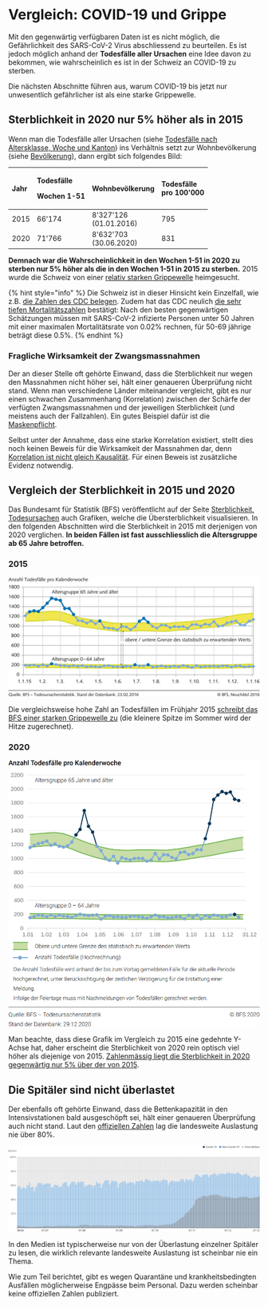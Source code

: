 # Vergleich: COVID-19 und Grippe

Mit den gegenwärtig verfügbaren Daten ist es nicht möglich, die Gefährlichkeit des SARS-CoV-2 Virus abschliessend zu beurteilen. Es ist jedoch möglich anhand der **Todesfälle aller Ursachen** eine Idee davon zu bekommen, wie wahrscheinlich es ist in der Schweiz an COVID-19 zu sterben.

Die nächsten Abschnitte führen aus, warum COVID-19 bis jetzt nur unwesentlich gefährlicher ist als eine starke Grippewelle.

## Sterblichkeit in 2020 nur 5% höher als in 2015

Wenn man die Todesfälle aller Ursachen \(siehe [Todesfälle nach Altersklasse, Woche und Kanton](https://www.bfs.admin.ch/bfs/de/home/statistiken/bevoelkerung/geburten-todesfaelle/todesfaelle.assetdetail.15364610.html)\) ins Verhältnis setzt zur Wohnbevölkerung \(siehe [Bevölkerung](https://www.bfs.admin.ch/bfs/de/home/statistiken/bevoelkerung/stand-entwicklung/bevoelkerung.html)\), dann ergibt sich folgendes Bild:

<table>
  <thead>
    <tr>
      <th style="text-align:left">Jahr</th>
      <th style="text-align:left">
        <p>Todesf&#xE4;lle</p>
        <p>Wochen 1-51</p>
      </th>
      <th style="text-align:left">Wohnbev&#xF6;lkerung</th>
      <th style="text-align:left">Todesf&#xE4;lle
        <br />pro 100&apos;000</th>
    </tr>
  </thead>
  <tbody>
    <tr>
      <td style="text-align:left">2015</td>
      <td style="text-align:left">66&apos;174</td>
      <td style="text-align:left">8&apos;327&apos;126
        <br />(01.01.2016)</td>
      <td style="text-align:left">795</td>
    </tr>
    <tr>
      <td style="text-align:left">2020</td>
      <td style="text-align:left">71&apos;766</td>
      <td style="text-align:left">8&apos;632&apos;703
        <br />(30.06.2020)</td>
      <td style="text-align:left">831</td>
    </tr>
  </tbody>
</table>

**Demnach war die Wahrscheinlichkeit in den Wochen 1-51 in 2020 zu sterben nur 5% höher als die in den Wochen 1-51 in 2015  zu sterben.** 2015 wurde die Schweiz von einer [relativ starken Grippewelle](https://www.bfs.admin.ch/bfs/de/home/statistiken/kataloge-datenbanken/medienmitteilungen.assetdetail.3742835.html)  heimgesucht.

{% hint style="info" %}
Die Schweiz ist in dieser Hinsicht kein Einzelfall, wie z.B. [die Zahlen des CDC belegen](https://twitter.com/drdavidsamadi/status/1292754283188948992). Zudem hat das CDC neulich [die sehr tiefen Mortalitätszahlen](https://www.cdc.gov/coronavirus/2019-ncov/hcp/planning-scenarios.html) bestätigt: Nach den besten gegenwärtigen Schätzungen müssen mit SARS-CoV-2 infizierte Personen unter 50 Jahren mit einer maximalen Mortalitätsrate von 0.02% rechnen, für 50-69 jährige beträgt diese 0.5%.
{% endhint %}

### Fragliche Wirksamkeit der Zwangsmassnahmen

Der an dieser Stelle oft gehörte Einwand, dass die Sterblichkeit nur wegen den Massnahmen nicht höher sei, hält einer genaueren Überprüfung nicht stand. Wenn man verschiedene Länder miteinander vergleicht, gibt es nur einen schwachen Zusammenhang \(Korrelation\) zwischen der Schärfe der verfügten Zwangsmassnahmen und der jeweiligen Sterblichkeit \(und meistens auch der Fallzahlen\). Ein gutes Beispiel dafür ist die [Maskenpflicht](wirksamkeit-von-masken.md#12-kurven-die-zeigen-dass-die-maskenpflicht-covid-nicht-aufhaelt).

Selbst unter der Annahme, dass eine starke Korrelation existiert, stellt dies noch keinen Beweis für die Wirksamkeit der Massnahmen dar, denn [Korrelation ist nicht gleich Kausalität](https://wissenschafts-thurm.de/grundlagen-der-statistik-korrelation-ist-nicht-kausalitaet/). Für einen Beweis ist zusätzliche Evidenz notwendig.

## Vergleich der Sterblichkeit in 2015 und 2020

Das Bundesamt für Statistik \(BFS\) veröffentlicht auf der Seite [Sterblichkeit, Todesursachen](https://www.bfs.admin.ch/bfs/de/home/statistiken/gesundheit/gesundheitszustand/sterblichkeit-todesursachen.html) auch Grafiken, welche die Übersterblichkeit visualisieren. In den folgenden Abschnitten wird die Sterblichkeit in 2015 mit derjenigen von 2020 verglichen. **In beiden Fällen ist fast ausschliesslich die Altersgruppe ab 65 Jahre betroffen.**

### 2015

![](../.gitbook/assets/2015.png)

Die vergleichsweise hohe Zahl an Todesfällen im Frühjahr 2015 [schreibt das BFS einer starken Grippewelle zu](https://www.bfs.admin.ch/bfs/de/home/statistiken/kataloge-datenbanken/medienmitteilungen.assetdetail.3742835.html) \(die kleinere Spitze im Sommer wird der Hitze zugerechnet\).

### 2020

![](../.gitbook/assets/2020.png)

Man beachte, dass diese Grafik im Vergleich zu 2015 eine gedehnte Y-Achse hat, daher erscheint die Sterblichkeit von 2020 rein optisch viel höher als diejenige von 2015. [Zahlenmässig liegt die Sterblichkeit in 2020 gegenwärtig nur 5% über der von 2015](covid-19-vs-grippe.md#sterblichkeit-in-2020-nur-5-hoeher-als-in-2015).   

## Die Spitäler sind nicht überlastet

Der ebenfalls oft gehörte Einwand, dass die Bettenkapazität in den Intensivstationen bald ausgeschöpft sei, hält einer genaueren Überprüfung auch nicht stand. Laut den [offiziellen Zahlen](https://www.covid19.admin.ch/de/hosp-capacity/icu?rel=rel) lag die landesweite Auslastung nie über 80%.

![](../.gitbook/assets/icubelegung.png)

In den Medien ist typischerweise nur von der Überlastung einzelner Spitäler zu lesen, die wirklich relevante landesweite Auslastung ist scheinbar nie ein Thema.

Wie zum Teil berichtet, gibt es wegen Quarantäne und krankheitsbedingten Ausfällen möglicherweise Engpässe beim Personal. Dazu werden scheinbar keine offiziellen Zahlen publiziert.

